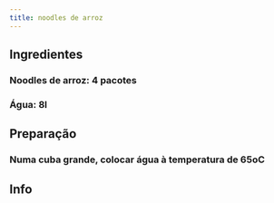 ```yaml
---
title: noodles de arroz
---
```


## Ingredientes
### Noodles de arroz: 4 pacotes
### Água: 8l
## Preparação
### Numa cuba grande, colocar água à temperatura de 65oC
## Info
###
